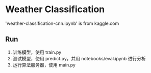# Weather Classification
'weather-classification-cnn.ipynb' is from kaggle.com

## Run
1. 训练模型，使用 train.py
2. 测试模型，使用 predict.py，并用 notebooks/eval.ipynb 进行分析
3. 运行算法服务器，使用 main.py
